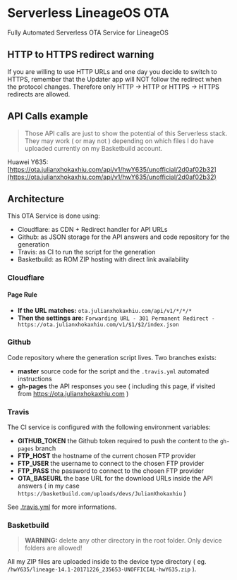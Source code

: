 # Serverless LineageOS OTA
Fully Automated Serverless OTA Service for LineageOS

## HTTP to HTTPS redirect warning

If you are willing to use HTTP URLs and one day you decide to switch to HTTPS, remember that the Updater app will NOT follow the redirect when the protocol changes. Therefore only HTTP -> HTTP or HTTPS -> HTTPS redirects are allowed.

## API Calls example

> Those API calls are just to show the potential of this Serverless stack. They may work ( or may not ) depending on which files I do have uploaded currently on my Basketbuild account.

Huawei Y635: [https://ota.julianxhokaxhiu.com/api/v1/hwY635/unofficial/2d0af02b32](https://ota.julianxhokaxhiu.com/api/v1/hwY635/unofficial/2d0af02b32)

## Architecture

This OTA Service is done using:

- Cloudflare: as CDN + Redirect handler for API URLs
- Github: as JSON storage for the API answers and code repository for the generation
- Travis: as CI to run the script for the generation
- Basketbuild: as ROM ZIP hosting with direct link availability

### Cloudflare

#### Page Rule

- **If the URL matches:** `ota.julianxhokaxhiu.com/api/v1/*/*/*`
- **Then the settings are:** `Forwarding URL - 301 Permanent Redirect - https://ota.julianxhokaxhiu.com/v1/$1/$2/index.json`

### Github

Code repository where the generation script lives. Two branches exists:

- **master** source code for the script and the `.travis.yml` automated instructions
- **gh-pages** the API responses you see ( including this page, if visited from https://ota.julianxhokaxhiu.com )

### Travis

The CI service is configured with the following environment variables:

- **GITHUB_TOKEN** the Github token required to push the content to the `gh-pages` branch
- **FTP_HOST** the hostname of the current chosen FTP provider
- **FTP_USER** the username to connect to the chosen FTP provider
- **FTP_PASS** the password to connect to the chosen FTP provider
- **OTA_BASEURL** the base URL for the download URLs inside the API answers ( in my case `https://basketbuild.com/uploads/devs/JulianXhokaxhiu` )

See [.travis.yml](.travis.yml) for more informations.

### Basketbuild

> **WARNING:** delete any other directory in the root folder. Only device folders are allowed!

All my ZIP files are uploaded inside to the device type directory ( eg. `/hwY635/lineage-14.1-20171226_235653-UNOFFICIAL-hwY635.zip` ).
